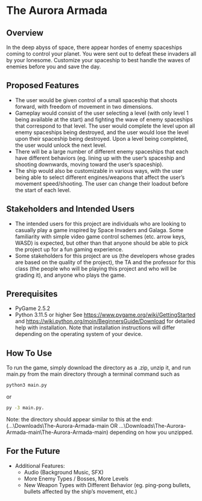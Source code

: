 # The Aurora Armada   

## Overview

In the deep abyss of space, there appear hordes of enemy spaceships coming to control your planet. You were sent out to defeat these invaders all by your lonesome. Customize your spaceship to best handle the waves of enemies before you and save the day.   

## Proposed Features

- The user would be given control of a small spaceship that shoots forward, with freedom of movement in two dimensions.    
- Gameplay would consist of the user selecting a level (with only level 1 being available at the start) and fighting the wave of enemy spaceships that correspond to that level. The user would complete the level upon all enemy spaceships being destroyed, and the user would lose the level upon their spaceship being destroyed. Upon a level being completed, the user would unlock the next level.   
- There will be a large number of different enemy spaceships that each have different behaviors (eg. lining up with the user’s spaceship and shooting downwards, moving toward the user’s spaceship).   
- The ship would also be customizable in various ways, with the user being able to select different engines/weapons that affect the user’s movement speed/shooting. The user can change their loadout before the start of each level.   

 
## Stakeholders and Intended Users   

- The intended users for this project are individuals who are looking to casually play a game inspired by Space Invaders and Galaga. Some familiarity with simple video game control schemes (etc. arrow keys, WASD) is expected, but other than that anyone should be able to pick the project up for a fun gaming experience.    
- Some stakeholders for this project are us (the developers whose grades are based on the quality of the project), the TA and the professor for this class (the people who will be playing this project and who will be grading it), and anyone who plays the game.   
## Prerequisites 
- PyGame 2.5.2
- Python 3.11.5 or higher
See https://www.pygame.org/wiki/GettingStarted and https://wiki.python.org/moin/BeginnersGuide/Download for detailed help with installation. Note that installation instructions will differ depending on the operating system of your device.

## How To Use

To run the game, simply download the directory as a .zip, unzip it, and run main.py from the main directory through a terminal command such as 

```bash
python3 main.py
```

or

```bash
py -3 main.py. 
```

Note: the directory should appear similar to this at the end:
(...\Downloads\The-Aurora-Armada-main OR ...\Downloads\The-Aurora-Armada-main\The-Aurora-Armada-main)
depending on how you unzipped.

## For the Future
- Additional Features:
    - Audio (Background Music, SFX)
    - More Enemy Types / Bosses, More Levels
    - New Weapon Types with Different Behavior (eg. ping-pong bullets, bullets affected by the ship’s movement, etc.)


